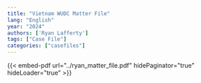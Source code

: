 ```yaml
---
title: "Vietnam WUDC Matter File"
lang: "English"
year: "2024"
authors: ['Ryan Lafferty']
tags: ["Case File"]
categories: ["casefiles"]
---
```


{{< embed-pdf url="../ryan_matter_file.pdf" hidePaginator="true" hideLoader="true" >}}

